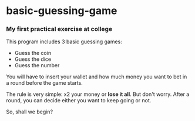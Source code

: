 # basic-guessing-game
### My first practical exercise at college
This program includes 3 basic guessing games: 
- Guess the coin 
- Guess the dice
- Guess the number

You will have to insert your wallet and how much money you want to bet in a round before the game starts. 

The rule is very simple: x2 your money or **lose it all**. But don't worry. After a round, you can decide either you want to keep going or not.

So, shall we begin?
